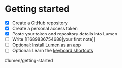 # Getting started

- [x] Create a GitHub repository
- [x] Create a personal access token
- [x] Paste your token and repository details into Lumen
- [ ] Write [[1689836754688|your first note]]
- [ ] Optional: [Install Lumen as an app](https://developer.mozilla.org/en-US/docs/Web/Progressive_web_apps/Guides/Installing)
- [ ] Optional: Learn the [keyboard shortcuts](https://uselumen.com/keyboard-shortcuts)

#lumen/getting-started
